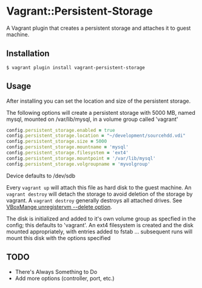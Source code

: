 # Vagrant::Persistent-Storage


A Vagrant plugin that creates a persistent storage and attaches it to guest machine.

## Installation

    $ vagrant plugin install vagrant-persistent-storage

## Usage

After installing you can set the location and size of the persistent storage.

The following options will create a persistent storage with 5000 MB, named mysql,
mounted on /var/lib/mysql, in a volume group called 'vagrant'
```ruby
config.persistent_storage.enabled = true
config.persistent_storage.location = "~/development/sourcehdd.vdi"
config.persistent_storage.size = 5000
config.persistent_storage.mountname = 'mysql'
config.persistent_storage.filesystem = 'ext4'
config.persistent_storage.mountpoint = '/var/lib/mysql'
config.persistent_storage.volgroupname = 'myvolgroup'
```

Device defaults to /dev/sdb

Every `vagrant up` will attach this file as hard disk to the guest machine.
An `vagrant destroy` will detach the storage to avoid deletion of the storage by vagrant.
A `vagrant destroy` generally destroys all attached drives. See [VBoxMange unregistervm --delete option][vboxmanage_delete].

The disk is initialized and added to it's own volume group as specfied in the config; 
this defaults to 'vagrant'. An ext4 filesystem is created and the disk mounted appropriately,
with entries added to fstab ... subsequent runs will mount this disk with the options specified

## TODO

* There's Always Something to Do
* Add more options (controller, port, etc.)


[vboxmanage_delete]: http://www.virtualbox.org/manual/ch08.html#vboxmanage-registervm "VBoxManage registervm / unregistervm"
